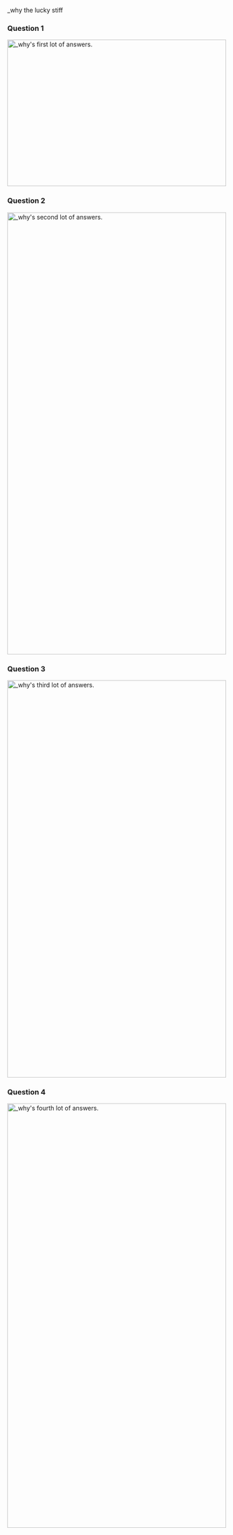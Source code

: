_why the lucky stiff

### Question 1

<img src="/images/setup/_why.1.jpg" width="500" height="334" alt="_why's first lot of answers." />

### Question 2

<img src="/images/setup/_why.2.jpg" width="500" height="1008" alt="_why's second lot of answers." />

### Question 3

<img src="/images/setup/_why.3.jpg" width="500" height="906" alt="_why's third lot of answers." />

### Question 4

<img src="/images/setup/_why.4.jpg" width="500" height="968" alt="_why's fourth lot of answers." />